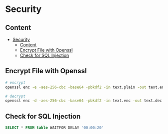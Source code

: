 # Security

## Content

- [Security](#security)
  - [Content](#content)
  - [Encrypt File with Openssl](#encrypt-file-with-openssl)
  - [Check for SQL Injection](#check-for-sql-injection)

## Encrypt File with Openssl

```bash
# encrypt
openssl enc -e -aes-256-cbc -base64 -pbkdf2 -in text.plain -out text.enc

# decrypt
openssl enc -d -aes-256-cbc -base64 -pbkdf2 -in text.enc -out text.dec
```

## Check for SQL Injection

```sql
SELECT * FROM table WAITFOR DELAY '00:00:20'
```
